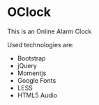 OClock
======

This is an Online Alarm Clock

Used technologies are:
* Bootstrap
* jQuery
* Momentjs
* Google Fonts
* LESS
* HTML5 Audio
